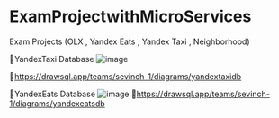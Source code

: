 # ExamProjectwithMicroServices
Exam Projects (OLX , Yandex Eats , Yandex Taxi , Neighborhood)


📌YandexTaxi Database
![image](https://github.com/Kohinur0124/ExamProjectwithMicroServices/assets/118399896/ef4a6a72-39b4-45d1-b73d-2e5b84164804)

📎https://drawsql.app/teams/sevinch-1/diagrams/yandextaxidb

📌YandexEats Database
![image](https://github.com/Kohinur0124/ExamProjectwithMicroServices/assets/118399896/610d1dbf-ae5e-48bd-a982-a165f18fd7ce)
📎https://drawsql.app/teams/sevinch-1/diagrams/yandexeatsdb
